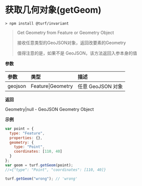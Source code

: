 # 获取几何对象(getGeom)

```
> npm install @turf/invariant
```

> Get Geometry from Feature or Geometry Object
>
> 接收任意类型的GeoJSON对象，返回改要素的Geometry
>
> 值得注意的是，如果不是 GeoJSON，该方法返回入参本身的值

**参数**

| 参数    | 类型              | 描述              |
| :------ | :---------------- | :---------------- |
| geojson | Feature\|Geometry | 任意 GeoJSON 对象 |

**返回**

Geometry|null - GeoJSON Geometry Object

**示例**

```js
var point = {
  type: "Feature",
  properties: {},
  geometry: {
    type: "Point",
    coordinates: [110, 40]
  }
};
var geom = turf.getGeom(point);
//={"type": "Point", "coordinates": [110, 40]}

turf.getGeom("wrong"); // 'wrong'
```